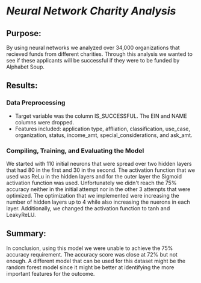 # ***Neural Network Charity Analysis***

## **Purpose:**
By using neural networks we analyzed over 34,000 organizations that recieved funds from different charities. Through this analysis we wanted to see if these applicants will be successful if they were to be funded by Alphabet Soup. 

## **Results:**
### Data Preprocessing
- Target variable was the column IS_SUCCESSFUL. The EIN and NAME columns were dropped.
- Features included: application type, affliation, classification, use_case, organization, status, income_amt, special_considerations, and ask_amt.

### Compiling, Training, and Evaluating the Model
We started with 110 initial neurons that were spread over two hidden layers that had 80 in the first and 30 in the second. The activation function that we used was ReLu in the hidden layers and for the outer layer the Sigmoid activation function was used. 
Unfortunately we didn't reach the 75% accuracy neither in the initial attempt nor in the other 3 attempts that were optimized. The optimization that we implemented were increasing the number of hidden layers up to 4 while also increasing the nuerons in each layer. Additionally, we changed the activation function to tanh and LeakyReLU.

## **Summary:**
In conclusion, using this model we were unable to achieve the 75% accuracy requirement. The accuracy score was close at 72% but not enough. A different model that can be used for this dataset might be the random forest model since it might be better at identifying the more important features for the outcome. 
